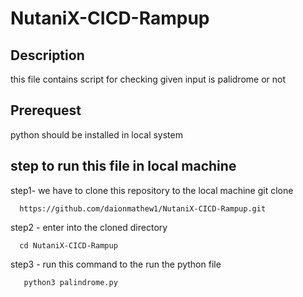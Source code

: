# NutaniX-CICD-Rampup


## Description
this file contains script for checking given input is palidrome or not

## Prerequest
python should be installed in local system

## step to run this file in local machine

step1- we have to clone this repository to the local machine git clone 

      https://github.com/daionmathew1/NutaniX-CICD-Rampup.git

step2 - enter into the cloned directory 

      cd NutaniX-CICD-Rampup

step3 - run this command to the run the python file


       python3 palindrome.py

